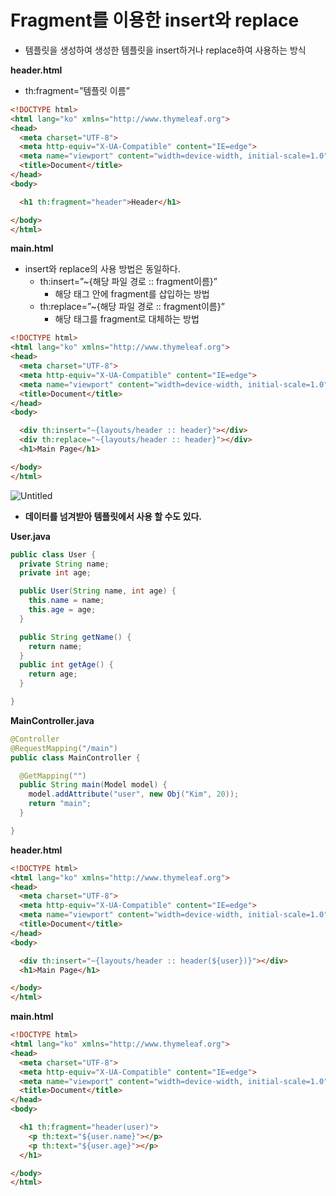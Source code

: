 # Fragment를 이용한 insert와 replace

- 템플릿을 생성하여 생성한 템플릿을 insert하거나 replace하여 사용하는 방식

**header.html**

- th:fragment=”템플릿 이름”

```html
<!DOCTYPE html>
<html lang="ko" xmlns="http://www.thymeleaf.org">
<head>
  <meta charset="UTF-8">
  <meta http-equiv="X-UA-Compatible" content="IE=edge">
  <meta name="viewport" content="width=device-width, initial-scale=1.0">
  <title>Document</title>
</head>
<body>

  <h1 th:fragment="header">Header</h1>

</body>
</html>
```

**main.html**

- insert와 replace의 사용 방법은 동일하다.
    - th:insert=”~{해당 파일 경로 :: fragment이름}”
        - 해당 태그 안에 fragment를 삽입하는 방법
    - th:replace=”~{해당 파일 경로 :: fragment이름}”
        - 해당 태그를 fragment로 대체하는 방법

```html
<!DOCTYPE html>
<html lang="ko" xmlns="http://www.thymeleaf.org">
<head>
  <meta charset="UTF-8">
  <meta http-equiv="X-UA-Compatible" content="IE=edge">
  <meta name="viewport" content="width=device-width, initial-scale=1.0">
  <title>Document</title>
</head>
<body>

  <div th:insert="~{layouts/header :: header}"></div>
  <div th:replace="~{layouts/header :: header}"></div>
  <h1>Main Page</h1>

</body>
</html>
```

![Untitled](https://s3-us-west-2.amazonaws.com/secure.notion-static.com/b74a2db8-561a-4363-bc7b-ceffe1e37a50/Untitled.png)

- **데이터를 넘겨받아 템플릿에서 사용 할 수도 있다.**

**User.java**

```java
public class User {
  private String name;
  private int age;

  public User(String name, int age) {
    this.name = name;
    this.age = age;
  }

  public String getName() {
    return name;
  }
  public int getAge() {
    return age;
  }

}
```

**MainController.java**

```java
@Controller
@RequestMapping("/main")
public class MainController {

  @GetMapping("")
  public String main(Model model) {
    model.addAttribute("user", new Obj("Kim", 20));
    return "main";  
  }

}
```

**header.html**

```html
<!DOCTYPE html>
<html lang="ko" xmlns="http://www.thymeleaf.org">
<head>
  <meta charset="UTF-8">
  <meta http-equiv="X-UA-Compatible" content="IE=edge">
  <meta name="viewport" content="width=device-width, initial-scale=1.0">
  <title>Document</title>
</head>
<body>

  <div th:insert="~{layouts/header :: header(${user})}"></div>
  <h1>Main Page</h1>

</body>
</html>
```

**main.html**

```html
<!DOCTYPE html>
<html lang="ko" xmlns="http://www.thymeleaf.org">
<head>
  <meta charset="UTF-8">
  <meta http-equiv="X-UA-Compatible" content="IE=edge">
  <meta name="viewport" content="width=device-width, initial-scale=1.0">
  <title>Document</title>
</head>
<body>

  <h1 th:fragment="header(user)">
    <p th:text="${user.name}"></p> 
    <p th:text="${user.age}"></p>
  </h1>

</body>
</html>
```